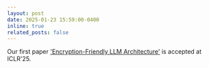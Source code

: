 ```yaml
---
layout: post
date: 2025-01-23 15:59:00-0400
inline: true
related_posts: false
---
```


Our first paper ['Encryption-Friendly LLM Architecture'](https://openreview.net/forum?id=pbre0HKsfE) is accepted at ICLR'25.
